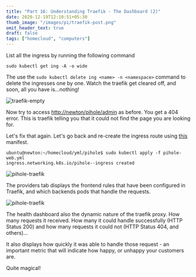 ```yaml
---
title: "Part 16: Understanding Traefik - The Dashboard (2)"
date: 2020-12-19T12:10:51+05:30
thumb_image: "/images/pi/traefik-post.png"
omit_header_text: true
draft: false
tags: ["homecloud", "computers"]
---
```


List all the ingress by running the following command 

```
sudo kubectl get ing -A -o wide
```

The use the `sudo kubectl delete ing <name> -n <namespace>` command to delete the ingresses one by one. Watch the traefik get cleared off, and soon, all you have is...nothing!

![traefik-empty](/images/pi/traefik-empty.png)

Now try to access [http://newton/pihole/admin](http://newton/pihole/admin) as before. You get a 404 error. This is traefik telling you that it could not find the page you are looking for. 

Let's fix that again. Let's go back and re-create the ingress route using [this](https://github.com/devqurious/homecloud/blob/main/yml/pihole/pihole-web.yml) manifest. 

```
ubuntu@newton:~/homecloud/yml/pihole$ sudo kubectl apply -f pihole-web.yml 
ingress.networking.k8s.io/pihole--ingress created
```

![pihole-traefik](/images/pi/pihole-traefik.png)

The providers tab displays the frontend rules that have been configured in Traefik, and which backends pods that handle the requests. 

![pihole-traefik](/images/pi/traefik-dashboard.png)

The health dashboard also the dynamic nature of the traefik proxy. How many requests it received. How many it could handle successfully (HTTP Status 200) and how many requests it could not (HTTP Status 404, and others)...

It also displays how quickly it was able to handle those request - an important metric that will indicate how happy, or unhappy your customers are. 

Quite magical!
